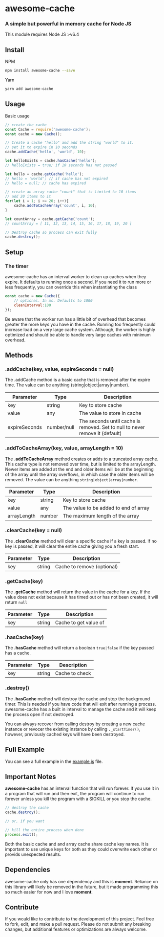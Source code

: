 # awesome-cache

### A simple but powerful in memory cache for Node JS

This module requires Node JS >v6.4

## Install

NPM

```bash
npm install awesome-cache --save
```

Yarn

```bash
yarn add awesome-cache
```

## Usage

Basic usage

```javascript
// create the cache
const Cache = require('awesome-cache');
const cache = new Cache();

// Create a cache "hello" and add the string "world" to it.
// set it to expire in 10 seconds
cache.addCache('hello', 'world', 10);

let helloExists = cache.hasCache('hello');
// helloExists = true; if 10 seconds has not passed

let hello = cache.getCache('hello');
// hello = 'world'; // if cache has not expired
// hello = null; // cache has expired

// create an array cache "count" that is limited to 10 items
// add 20 items to it
for(let i = 1; i <= 20; i++){
    cache.addToCacheArray('count', i, 10);
}

let countArray = cache.getCache('count');
// countArray = [ 11, 12, 13, 14, 15, 16, 17, 18, 19, 20 ]

// Destroy cache so process can exit fully
cache.destroy();
```

## Setup

### The timer

awesome-cache has an interval worker to clean up caches when they expire. It defaults to running once
a second. If you need it to run more or less frequently, you can override this when instantiating the class

```javascript
const cache = new Cache({
    // optional. In ms. Defaults to 1000
    cleanInterval:100
});
```

Be aware that the worker run has a little bit of overhead that becomes greater the more keys you have in 
the cache. Running too frequently could increase load on a very large cache system. Although, the worker is
highly optimized and should be able to handle very large caches with minimum overhead.




## Methods

### .addCache(key, value, expireSeconds = null)

The .addCache method is a basic cache that is removed after the expire time. The value can 
be anything (string|object|array|number). 

| Parameter | Type | Description |
| --- | ---| --- |
| key | string | Key to store cache |
| value | any | The value to store in cache |
| expireSeconds | number/null | The seconds until cache is removed. Set to null to never remove it (default) |


### .addToCacheArray(key, value, arrayLength = 10)

The **.addToCacheArray** method creates or adds to a truncated array cache. 
This cache type is not removed over time, but is limited to the arrayLength. 
Newer items are added at the end and older items will be at the beginning of the 
array until the array overflows, in which case the older items will be removed.
The value can be anything `string|object|array|number`. 

| Parameter | Type | Description |
| --- | ---| --- |
| key | string | Key to store cache |
| value | any | The value to be added to end of array |
| arrayLength | number | The maximum length of the array |

### .clearCache(key = null)

The **.clearCache** method will clear a specific cache if a key is passed. If no key is passed, it will clear
the entire cache giving you a fresh start.

| Parameter | Type | Description |
| --- | ---| --- |
| key | string | Cache to remove (optional) |


### .getCache(key)

The **.getCache** method will return the value in the cache for a key. If the value does not exist 
because it has timed out or has not been created, it will return `null`

| Parameter | Type | Description |
| --- | ---| --- |
| key | string | Cache to get value of |


### .hasCache(key)

The **.hasCache** method will return a boolean `true|false` if the key passed has a cache.

| Parameter | Type | Description |
| --- | ---| --- |
| key | string | Cache to check |


### .destroy()

The **.hasCache** method will destroy the cache and stop the background timer. This is needed 
if you have code that will exit after running a process. awesome-cache has a built in interval to 
manage the cache and it will keep the process open if not destroyed.

You can always recover from calling destroy by creating a new cache instance or revocer the existing instance
by calling `._startTimer()`, however, previously cached keys will have been destroyed.



## Full Example

You can see a full example in the [example.js](https://github.com/jaretburkett/awesome-cache/blob/master/example.js) file.

## Important Notes

**awesome-cache** has an interval function that will run forever. If you use it in a program that will 
run and then exit, the program will continue to run forever unless you kill the program with a SIGKILL
or you stop the cache.

```javascript
// destroy the cache
cache.destroy();

// or, if you want

// kill the entire process when done
process.exit();
```

Both the basic cache and and array cache share cache key names. It is important to use unique keys for both
as they could overwrite each other or provids unexpected results.

## Dependencies

awesome-cache only has one dependency and this is **moment**. Reliance on this library
will likely be removed in the future, but it made programming this so much easier for now and I love **moment**. 

## Contribute

If you would like to contribute to the development of this project. Feel free to fork, edit, and make a 
pull request. Please do not submit any breaking changes, but additional features or optimizations are always welcome.


